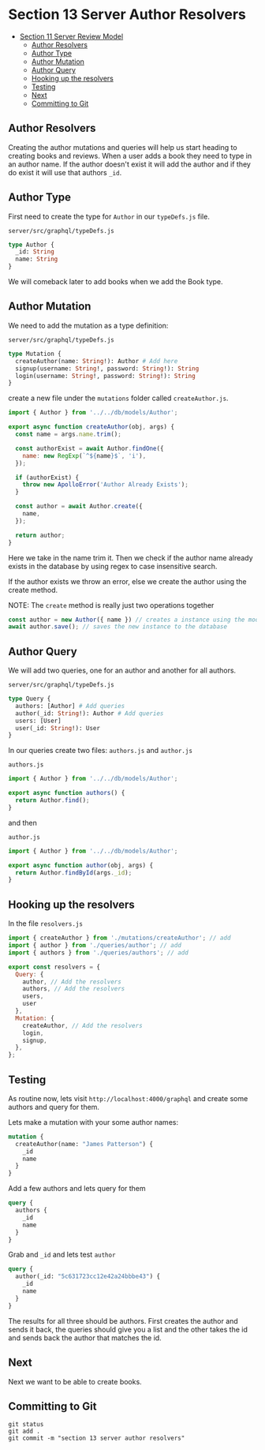 # Section 13 Server Author Resolvers
<!-- TOC -->

- [Section 11 Server Review Model](#section-11-server-review-model)
  - [Author Resolvers](#author-resolvers)
  - [Author Type](#author-type)
  - [Author Mutation](#author-mutation)
  - [Author Query](#author-query)
  - [Hooking up the resolvers](#hooking-up-the-resolvers)
  - [Testing](#testing)
  - [Next](#next)
  - [Committing to Git](#committing-to-git)

<!-- /TOC -->

## Author Resolvers

Creating the author mutations and queries will help us start heading to creating books and reviews. When a user adds a book they need to type in an author name. If the author doesn't exist it will add the author and if they do exist it will use that authors `_id`. 

## Author Type

First need to create the type for `Author` in our `typeDefs.js` file.

`server/src/graphql/typeDefs.js`
```graphql
type Author {
  _id: String
  name: String
}
```

We will comeback later to add books when we add the Book type.

## Author Mutation

We need to add the mutation as a type definition:

`server/src/graphql/typeDefs.js`

```graphql
type Mutation {
  createAuthor(name: String!): Author # Add here
  signup(username: String!, password: String!): String
  login(username: String!, password: String!): String
}
```

create a new file under the `mutations` folder called `createAuthor.js`.

```js
import { Author } from '../../db/models/Author';

export async function createAuthor(obj, args) {
  const name = args.name.trim();

  const authorExist = await Author.findOne({
    name: new RegExp(`^${name}$`, 'i'),
  });

  if (authorExist) {
    throw new ApolloError('Author Already Exists');
  }

  const author = await Author.create({
    name,
  });

  return author;
}
```

Here we take in the name trim it. Then we check if the author name already exists in the database by using regex to case insensitive search.

If the author exists we throw an error, else we create the author using the create method.

NOTE: The `create` method is really just two operations together 
```js
const author = new Author({ name }) // creates a instance using the model
await author.save(); // saves the new instance to the database
```

## Author Query

We will add two queries, one for an author and another for all authors.

`server/src/graphql/typeDefs.js`
```graphql
type Query {
  authors: [Author] # Add queries
  author(_id: String!): Author # Add queries
  users: [User]
  user(_id: String!): User
}
```


In our queries create two files: `authors.js` and `author.js`

`authors.js`
```js
import { Author } from '../../db/models/Author';

export async function authors() {
  return Author.find();
}
```

and then 

`author.js`
```js
import { Author } from '../../db/models/Author';

export async function author(obj, args) {
  return Author.findById(args._id);
}
```

## Hooking up the resolvers

In the file `resolvers.js`

```js
import { createAuthor } from './mutations/createAuthor'; // add
import { author } from './queries/author'; // add
import { authors } from './queries/authors'; // add

export const resolvers = {
  Query: {
    author, // Add the resolvers
    authors, // Add the resolvers
    users,
    user
  },
  Mutation: {
    createAuthor, // Add the resolvers
    login,
    signup,
  },
}; 
```

## Testing

As routine now, lets visit `http://localhost:4000/graphql` and create some authors and query for them.

Lets make a mutation with your some author names:

```graphql
mutation {
  createAuthor(name: "James Patterson") {
    _id
    name
  }
}
```

Add a few authors and lets query for them

```graphql
query {
  authors {
    _id
    name
  }
}
```

Grab and `_id` and lets test `author`

```graphql
query {
  author(_id: "5c631723cc12e42a24bbbe43") {
    _id
    name
  }
}
```

The results for all three should be authors. First creates the author and sends it back, the queries should give you a list and the other takes the id and sends back the author that matches the id.

## Next

Next we want to be able to create books.

## Committing to Git

```
git status
git add .
git commit -m "section 13 server author resolvers"
```
